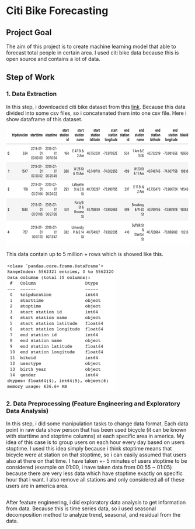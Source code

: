 # Citi Bike Forecasting

## Project Goal
The aim of this project is to create machine learning model that able to forecast total people in certain area. I used citi bike data because this is open source and contains a lot of data.

## Step of Work
### 1. Data Extraction
In this step, i downloaded citi bike dataset from this [link](https://citibikenyc.com/system-data). Because this data divided into some csv files, so i concatenated them into one csv file. Here i show dataframe of this dataset.
<pre>
<img src="Images/Dataframe_raw.png"  width="800" height="320">
</pre>
This data contain up to 5 million + rows which is showed like this.
<pre>
<img src="Images/Dataframe_raw_information.png"  width="300" height="350">
</pre>
### 2. Data Preprocessing (Feature Engineering and Exploratory Data Analysis)
In this step, i did some manipulation tasks to change data format. Each data point in raw data show person that has been used bicycle (it can be known with starttime and stoptime columns) at each specific area in america. My idea of this case is to group users on each hour every day based on users stoptime. I used this idea simply because i think stoptime means that bicycle were at station on that stoptime, so i can easily assumed that users also at there on that time. I have taken +- 5 minutes of users stoptime to be considered (example on 01:00, i have taken data from 00:55 ~ 01:05) because there are very less data which have stoptime exactly on specific hour that i want. I also remove all stations and only considered all of these users are in america area.
<pre>
</pre>
After feature engineering, i did exploratory data analysis to get information from data. Because this is time series data, so i used seasonal decomposition method to analyze trend, seasonal, and residual from the data.




